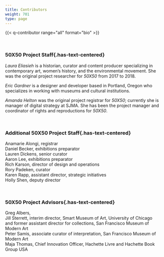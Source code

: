 ```yaml
---
title: Contributors
weight: 701
type: page
---
```


{{< q-contributor range="all" format="bio" >}}

<br />

### 50X50 Project Staff{.has-text-centered}

*Laura Eliasieh* is a historian, curator and content producer specializing in contemporary art, women’s history, and the environmental movement. She was the original project researcher for *50X50* from 2017 to 2018.

*Eric Gardner* is a designer and developer based in Portland, Oregon who specializes in working with museums and cultural institutions.

*Amanda Helton* was the original project registrar for *50X50*; currently she is manager of digital strategy at SJMA. She has been the project manager and coordinator of rights and reproductions for *50X50*.

<br />

### Additional 50X50 Project Staff{.has-text-centered}

Anamarie Alongi, registrar  
Daniel Becker, exhibitions preparator  
Lauren Dickens, senior curator  
Aaron Lee, exhibitions preparator  
Rich Karson, director of design and operations  
Rory Padeken, curator  
Karen Rapp, assistant director, strategic initiatives  
Holly Shen, deputy director  

<br />

### 50X50 Project Advisors{.has-text-centered}

Greg Albers,  
Jill Sterrett, interim director, Smart Museum of Art, University of Chicago and former assistant director for collections, San Francisco Museum of Modern Art  
Peter Samis, associate curator of interpretation, San Francisco Museum of Modern Art  
Maja Thomas, Chief Innovation Officer, Hachette Livre and Hachette Book Group USA  
